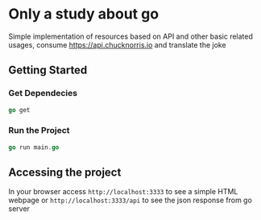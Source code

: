 # Only a study about go
Simple implementation of resources based on API and other basic related usages, consume https://api.chucknorris.io and translate the joke

## Getting Started
### Get Dependecies
```go
go get
```

### Run the Project
```go
go run main.go
```
## Accessing the project
In your browser access `http://localhost:3333` to see a simple HTML webpage
or `http://localhost:3333/api` to see the json response from go server

